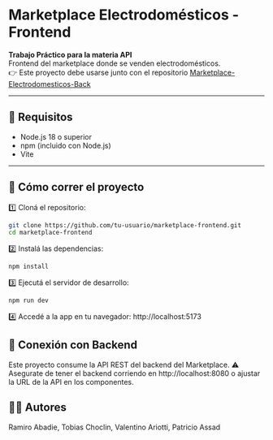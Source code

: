 # Marketplace Electrodomésticos - Frontend

**Trabajo Práctico para la materia API**  
Frontend del marketplace donde se venden electrodomésticos.  
👉 Este proyecto debe usarse junto con el repositorio [Marketplace-Electrodomesticos-Back](https://github.com/RamiroAbadie/Marketplace-Electrodomesticos-Back)

---
## 🧪 Requisitos

- Node.js 18 o superior
- npm (incluido con Node.js)
- Vite

---

## 🚀 Cómo correr el proyecto

1️⃣ Cloná el repositorio:

```bash
git clone https://github.com/tu-usuario/marketplace-frontend.git
cd marketplace-frontend
```
2️⃣ Instalá las dependencias:
```bash
npm install
```
3️⃣ Ejecutá el servidor de desarrollo:
```bash
npm run dev
```
4️⃣ Accedé a la app en tu navegador:
http://localhost:5173

## 🔗 Conexión con Backend
Este proyecto consume la API REST del backend del Marketplace.
⚠️ Asegurate de tener el backend corriendo en http://localhost:8080 o ajustar la URL de la API en los componentes.

## 🧑‍💻 Autores
Ramiro Abadie, Tobias Choclin, Valentino Ariotti, Patricio Assad
